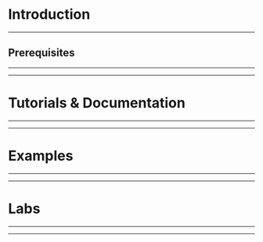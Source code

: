 # Introduction
***

## Prerequisites
***
***

# Tutorials & Documentation
***
***

# Examples
***
***

# Labs
***
***

